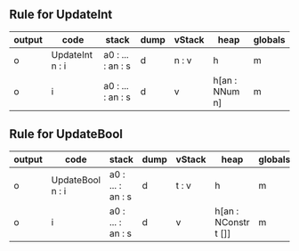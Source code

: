 ## Rule for UpdateInt
| output | code            | stack             | dump | vStack | heap           | globals |
|--------|-----------------|-------------------|------|--------|----------------|---------|
| o      | UpdateInt n : i | a0 : ... : an : s | d    | n : v  | h              | m       |
| o      | i               | a0 : ... : an : s | d    | v      | h[an : NNum n] | m       |

## Rule for UpdateBool
| output | code             | stack             | dump | vStack | heap                 | globals |
|--------|------------------|-------------------|------|--------|----------------------|---------|
| o      | UpdateBool n : i | a0 : ... : an : s | d    | t : v  | h                    | m       |
| o      | i                | a0 : ... : an : s | d    | v      | h[an : NConstr t []] | m       |
